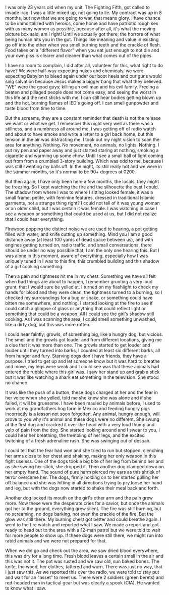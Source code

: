   

I was only 23 years old when my unit, The Fighting Fifth, got called to invade Iraq. I was a little mixed up, not going to lie. My contract was up in 8 months, but now that we are going to war, that means glory. I have chance to be immortalized with heroics, come home and have patriotic rough sex with as many women as possible, because after all, it's what the moving picture box said, am I right! Until we actually got there; the horrors of what being human hits you in the gut. Things like meaning and value in existing go off into the ether when you smell burning teeth and the crackle of flesh. Food takes on a "different flavor" when you eat just enough to not die and your own piss is clearer and cleaner than what comes out of the pipes. 

I have no room to complain, I did after all, volunteer for this, what right to do have? We were half-way expecting nukes and chemicals, we were expecting Babylon to bleed again under our boot heels and our guns would sing salvation because Jesus makes a bigger bang that what they believed. "WE" were the good guys; killing an evil man and his evil family. Freeing a beaten and pillaged people does not come easy, and seeing the worst in this life and the next sticks with me. I can still hear bodies getting blown up and the hot, burning flames of IED's going off. I can smell gunpowder and taste blood from time to time.

But the screams, they are a constant reminder that death is not the release we want or what we get. I remember this night very well as there was a stillness, and a numbness all around me. I was getting off of radio watch and about to have smoke and write a letter to a girl back home, but this tension in the air was distracting me. I took out my night vision to scan the area for anything. Nothing. No movement, no animals, no lights. Nothing. I put my pen and paper away and just started staring at nothing, smoking a cigarette and warming up some chow. Until I see a small ball of light coming out from from a crumbled 3-story building. Which was odd to me, because I was still sweating my balls off. In the night, its still really hot and we were in the summer months, so it's normal to be 90+ degrees at 0200. 

But then again, I have only been here a few months, the locals, they might be freezing. So I kept watching the fire and the silhouette the best I could. The shadow from where I was to where I sitting looked female, it was a small frame, petite, with feminine features, dressed in traditional Islamic garments, not a strange thing right? I could not tell of it was young woman or an older child, but I was certain it was female. I was watching in case I see a weapon or something that could be used at us, but I did not realize that I could hear everything. 

Firewood popping the distinct noise we are used to hearing, a pot getting filled with water, and knife cutting up something. Mind you I am a good distance away (at least 100 yards of dead space between us), and with engines getting turned on, radio traffic, and small conversations, there should be under no way possible that, I am the only one hearing this. But I was alone in this moment, aware of everything, especially how I was uniquely tuned in I was to this fire, this crumbled building and this shadow of a girl cooking something.

Then a pain and tightness hit me in my chest. Something we have all felt when bad things are about to happen, I remember grunting a very loud grunt, that I would sure be yelled at. I turned on my flashlight to check my hands for blood and they were clean, the tightness turned to a burning, so I checked my surroundings for a bug or snake, or something could have bitten me somewhere, and nothing. I started looking at the fire to see if could catch a glimpse of glass or anything that could reflect light or something that could be a weapon. All I could see the girl's shadow still cooking. As I was scanning the area, I could smell something unwashed, like a dirty dog, but this was more rotten. 

I could hear faintly; growls, of something big, like a hungry dog, but vicious. The smell and the growls got louder and from different locations, giving me a clue that it was more than one. The growls started to get louder and louder until they turned into barks, I counted at least six different barks, all from hunger and fury. Starving dogs don't have friends, they have a purpose. I tried to get up and let someone know but it was hard to breathe and move, my legs were weak and I could see was that these animals had entered the rubble where this girl was. I saw her stand up and grab a stick but it was like watching a shark eat something in the television. She stood no chance.

It was like the push of a button, these dogs charged at her and the fear in her voice when she yelled, told me she knew she was alone and if she failed, it will be gruesome. I have been mauled by animals before, I used to work at my grandfathers hog farm in Mexico and feeding hungry pigs incorrectly is a lesson not soon forgotten. Any animal, hungry enough, will prove to you why it's animal and these dogs were no different. She swung at the first dog and cracked it over the head with a very loud thump and yelp of pain from the dog. She started looking around and I swear to you, I could hear her breathing, the trembling of her legs, and the excited twitching of a fresh adrenaline rush. She was swinging out of despair. 

I could tell that the fear had won and she tried to run but stopped, clenching her arms close to her chest and shaking, making her only weapon in this fight useless. One of the dogs took a big bite of her leg from behind her and as she swung her stick, she dropped it. Then another dog clamped down on her empty hand. The sound of pure harm pierced my ears as this shriek of terror overcame her. The dogs, firmly holding on to her started pulling her off balance and she was hitting in all directions trying to pry loose her hand and leg, but with the dogs now started to shake their meal back and forth.

Another dog locked its mouth on the girl's other arm and the pain grew more. Now these were the desperate cries for a savior, but once the animals got her to the ground, everything grew silent. The fire was still burning, but no screaming, no dogs barking, not even the crackle of the fire. But the glow was still there. My burning chest got better and could breathe again. I went to the fire watch and reported what I saw. We made a report and got ready to head out to the area with a 12-man patrol but we were told to wait for more people to show up. If these dogs were still there, we might run into rabid animals and we were not prepared for that. 

When we did go and check out the area, we saw dried blood everywhere, this was dry for a long time. Fresh blood leaves a certain smell in the air and this was not it. The pot was rusted and we saw old, sun baked bones. The knife, the wood, her clothes, tattered and worn. There was just no way, that I just saw this. As we reported this over the radio, we were told to stay put and wait for an "asset" to meet us. There were 2 soldiers (green berets) and red-headed man in tactical gear but was clearly a spook (CIA). He wanted to know what I saw.